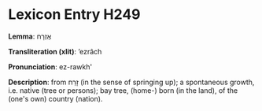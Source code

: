 # Lexicon Entry H249

**Lemma**: אֶזְרָח

**Transliteration (xlit)**: ʼezrâch

**Pronunciation**: ez-rawkh'

**Description**:
from זָרַח (in the sense of springing up); a spontaneous growth, i.e. native (tree or persons); bay tree, (home-) born (in the land), of the (one's own) country (nation).

